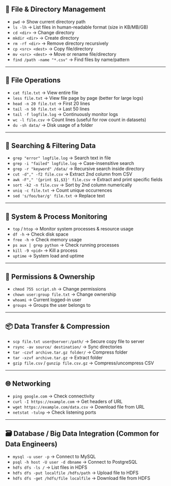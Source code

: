 ## 📂 **File & Directory Management**

* `pwd` → Show current directory path
* `ls -lh` → List files in human-readable format (size in KB/MB/GB)
* `cd <dir>` → Change directory
* `mkdir <dir>` → Create directory
* `rm -rf <dir>` → Remove directory recursively
* `cp <src> <dest>` → Copy file/directory
* `mv <src> <dest>` → Move or rename file/directory
* `find /path -name "*.csv"` → Find files by name/pattern

---

## 📄 **File Operations**

* `cat file.txt` → View entire file
* `less file.txt` → View file page by page (better for large logs)
* `head -n 20 file.txt` → First 20 lines
* `tail -n 50 file.txt` → Last 50 lines
* `tail -f logfile.log` → Continuously monitor logs
* `wc -l file.csv` → Count lines (useful for row count in datasets)
* `du -sh data/` → Disk usage of a folder

---

## 🔎 **Searching & Filtering Data**

* `grep "error" logfile.log` → Search text in file
* `grep -i "failed" logfile.log` → Case-insensitive search
* `grep -r "keyword" /data/` → Recursive search inside directory
* `cut -d"," -f2 file.csv` → Extract 2nd column from CSV
* `awk -F"," '{print $1,$3}' file.csv` → Extract and print specific fields
* `sort -k2 -n file.csv` → Sort by 2nd column numerically
* `uniq -c file.txt` → Count unique occurrences
* `sed 's/foo/bar/g' file.txt` → Replace text

---

## 🔧 **System & Process Monitoring**

* `top` / `htop` → Monitor system processes & resource usage
* `df -h` → Check disk space
* `free -h` → Check memory usage
* `ps aux | grep python` → Check running processes
* `kill -9 <pid>` → Kill a process
* `uptime` → System load and uptime

---

## 🔐 **Permissions & Ownership**

* `chmod 755 script.sh` → Change permissions
* `chown user:group file.txt` → Change ownership
* `whoami` → Current logged-in user
* `groups` → Groups the user belongs to

---

## 📦 **Data Transfer & Compression**

* `scp file.txt user@server:/path/` → Secure copy file to server
* `rsync -av source/ destination/` → Sync directories
* `tar -czvf archive.tar.gz folder/` → Compress folder
* `tar -xzvf archive.tar.gz` → Extract folder
* `gzip file.csv` / `gunzip file.csv.gz` → Compress/uncompress CSV

---

## 🌐 **Networking**

* `ping google.com` → Check connectivity
* `curl -I https://example.com` → Get headers of URL
* `wget https://example.com/data.csv` → Download file from URL
* `netstat -tulnp` → Check listening ports

---

## 🗃 **Database / Big Data Integration (Common for Data Engineers)**

* `mysql -u user -p` → Connect to MySQL
* `psql -h host -U user -d dbname` → Connect to PostgreSQL
* `hdfs dfs -ls /` → List files in HDFS
* `hdfs dfs -put localfile /hdfs/path` → Upload file to HDFS
* `hdfs dfs -get /hdfs/file localfile` → Download file from HDFS
